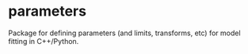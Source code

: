 # parameters
Package for defining parameters (and limits, transforms, etc) for model fitting in C++/Python.
